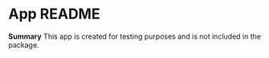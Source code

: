 # App README

**Summary**
This app is created for testing purposes and is not included in the package.
